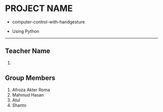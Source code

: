 # PROJECT NAME

- computer-control-with-handgesture

* Using Python

---

## Teacher Name

1.

## Group Members

1. Afroza Akter Roma
2. Mahmud Hasan
3. Atul
4. Shanto
